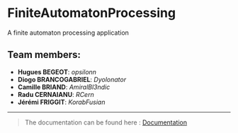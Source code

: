 # FiniteAutomatonProcessing
A finite automaton processing application

## Team members:
* **Hugues BEGEOT**: *opsilonn*
* **Diogo BRANCOGABRIEL**: *Dyolonator*
* **Camille BRIAND**: *AmiralBl3ndic*
* **Radu CERNAIANU**: *RCern*
* **Jérémi FRIGGIT**: *KorabFusian*

---------

> The documentation can be found here :
[Documentation](http://finite-automaton-doc.camille-briand.fr/ "Finite Automaton Processor Documentation")
